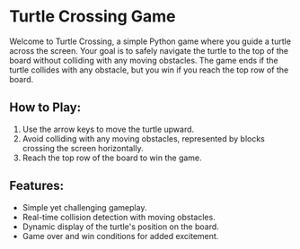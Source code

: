 # Turtle Crossing Game

Welcome to Turtle Crossing, a simple Python game where you guide a turtle across the screen. Your goal is to safely navigate the turtle to the top of the board without colliding with any moving obstacles. The game ends if the turtle collides with any obstacle, but you win if you reach the top row of the board.

## How to Play:

1. Use the arrow keys to move the turtle upward.
2. Avoid colliding with any moving obstacles, represented by blocks crossing the screen horizontally.
3. Reach the top row of the board to win the game.

## Features:

- Simple yet challenging gameplay.
- Real-time collision detection with moving obstacles.
- Dynamic display of the turtle's position on the board.
- Game over and win conditions for added excitement.
